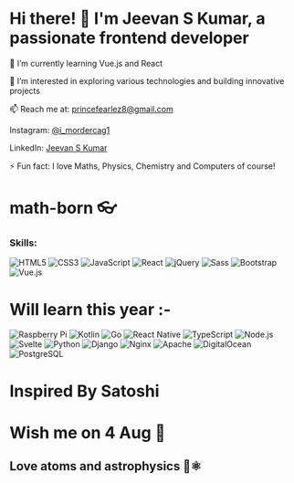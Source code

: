 
# Hi there! 👋 I'm Jeevan S Kumar, a passionate frontend developer 

🌱 I’m currently learning Vue.js and React

🔭 I’m interested in exploring various technologies and building innovative projects

📫 Reach me at: [princefearlez8@gmail.com](mailto:princefearlez8@gmail.com)

Instagram: [@i_mordercag1](https://www.instagram.com/i_mordercag1/)

LinkedIn: [Jeevan S Kumar](https://www.linkedin.com/in/jeevan-s-kumar-72a994272/)

⚡ Fun fact: I love Maths, Physics, Chemistry and Computers of course!

# math-born 👓

### Skills:

![HTML5](https://img.shields.io/badge/-HTML5-E34F26?style=flat&logo=html5)
![CSS3](https://img.shields.io/badge/-CSS3-1572B6?style=flat&logo=css3)
![JavaScript](https://img.shields.io/badge/-JavaScript-F7DF1E?style=flat&logo=javascript)
![React](https://img.shields.io/badge/-React-61DAFB?style=flat&logo=react)
![jQuery](https://img.shields.io/badge/-jQuery-0769AD?style=flat&logo=jquery)
![Sass](https://img.shields.io/badge/-Sass-CC6699?style=flat&logo=sass)
![Bootstrap](https://img.shields.io/badge/-Bootstrap-563D7C?style=flat&logo=bootstrap)
![Vue.js](https://img.shields.io/badge/-Vue.js-4FC08D?style=flat&logo=vue.js)

# Will learn this year :-

![Raspberry Pi](https://img.shields.io/badge/-Raspberry%20Pi-C51A4A?style=flat&logo=raspberry-pi)
![Kotlin](https://img.shields.io/badge/-Kotlin-0095D5?style=flat&logo=kotlin)
![Go](https://img.shields.io/badge/-Go-00ADD8?style=flat&logo=go)
![React Native](https://img.shields.io/badge/-React%20Native-61DAFB?style=flat&logo=react)
![TypeScript](https://img.shields.io/badge/-TypeScript-007ACC?style=flat&logo=typescript)
![Node.js](https://img.shields.io/badge/-Node.js-339933?style=flat&logo=node.js)
![Svelte](https://img.shields.io/badge/-Svelte-FF3E00?style=flat&logo=svelte)
![Python](https://img.shields.io/badge/-Python-3776AB?style=flat&logo=python)
![Django](https://img.shields.io/badge/-Django-092E20?style=flat&logo=django)
![Nginx](https://img.shields.io/badge/-Nginx-009639?style=flat&logo=nginx)
![Apache](https://img.shields.io/badge/-Apache-D22128?style=flat&logo=apache)
![DigitalOcean](https://img.shields.io/badge/-DigitalOcean-0080FF?style=flat&logo=digitalocean)
![PostgreSQL](https://img.shields.io/badge/-PostgreSQL-336791?style=flat&logo=postgresql)

# Inspired By Satoshi
# Wish me on 4 Aug  🍰

## Love atoms and astrophysics 🚀⚛️


